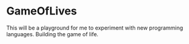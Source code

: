 GameOfLives
===========

This will be a playground for me to experiment with new programming languages. Building the game of life.
